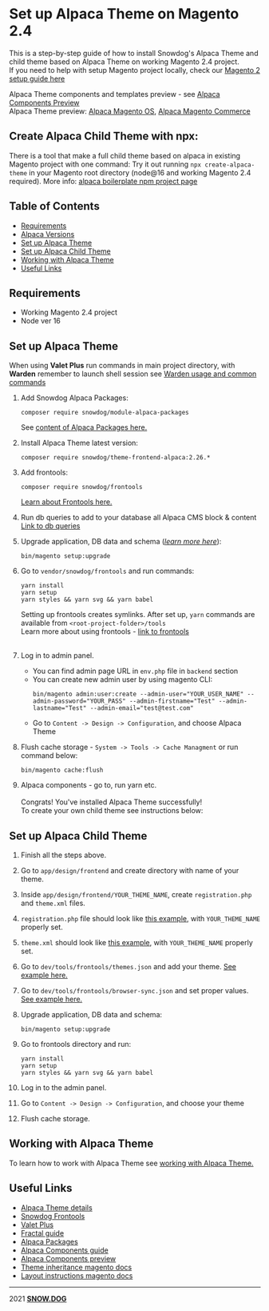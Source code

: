# Set up Alpaca Theme on Magento 2.4

This is a step-by-step guide of how to install Snowdog's Alpaca Theme and child theme based on Alpaca Theme on working Magento 2.4 project.<br />
If you need to help with setup Magento project locally, check our [Magento 2 setup guide here](magento-setup-guide.md) <br />

Alpaca Theme components and templates preview - see [Alpaca Components Preview](https://magento2-alpaca-theme-git-master-snowdog1.vercel.app/)<br />
Alpaca Theme preview: [Alpaca Magento OS](https://alpaca-community.snowdog.dev/), [Alpaca Magento Commerce](https://alpaca-commerce.snowdog.dev/)<br />

## Create Alpaca Child Theme with npx:
There is a tool that make a full child theme based on alpaca in existing Magento project with one command:
Try it out running `npx create-alpaca-theme` in your Magento root directory (node@16 and working Magento 2.4 required).
More info: [alpaca boilerplate npm project page](#to-do-here)


## Table of Contents
  * [Requirements](#requirements)
  * [Alpaca Versions](#alpaca-versions)
  * [Set up Alpaca Theme](#set-up-alpaca-theme)
  * [Set up Alpaca Child Theme](#set-up-alpaca-child-theme)
  * [Working with Alpaca Theme](#working-with-alpaca-theme)
  * [Useful Links](#useful-links)

## Requirements
* Working Magento 2.4 project
* Node ver 16

## Set up Alpaca Theme
  When using **Valet Plus** run commands in main project directory, with **Warden** remember to launch shell session see [Warden usage and common commands](https://docs.warden.dev/usage.html)

1. Add Snowdog Alpaca Packages: <br />
    ```
    composer require snowdog/module-alpaca-packages
    ```
    See [content of Alpaca Packages here.](https://github.com/SnowdogApps/magento2-alpaca-packages)
2. Install Alpaca Theme latest version:
    ```
    composer require snowdog/theme-frontend-alpaca:2.26.*
    ```
3. Add frontools:
    ```
    composer require snowdog/frontools
    ```
    [Learn about Frontools here.](https://github.com/SnowdogApps/magento2-frontools)
4. Run db queries to add to your database all Alpaca CMS block & content
    [Link to db queries](#link-here)

5. Upgrade application, DB data and schema (_[learn more here](https://devdocs.magento.com/guides/v2.4/install-gde/install/cli/install-cli-subcommands-db-upgr.html#instgde-cli-db-upgr)_):
    ```
    bin/magento setup:upgrade
    ```
6. Go to `vendor/snowdog/frontools` and run commands:
    ````
    yarn install
    yarn setup
    yarn styles && yarn svg && yarn babel
    ````
    Setting up frontools creates symlinks. After set up, `yarn` commands are available from `<root-project-folder>/tools`<br/>
    Learn more about using frontools - [link to frontools](#link-to-frontools)<br/><br/>
6. Log in to admin panel.
    - You can find admin page URL in `env.php` file in `backend` section
    - You can create new admin user by using magento CLI:
        ```
        bin/magento admin:user:create --admin-user="YOUR_USER_NAME" --admin-password="YOUR_PASS" --admin-firstname="Test" --admin-lastname="Test" --admin-email="test@test.com"
        ```
    - Go to `Content -> Design -> Configuration`, and choose Alpaca Theme
7. Flush cache storage - `System -> Tools -> Cache Managment` or run command below:
    ```
    bin/magento cache:flush
    ```
8. Alpaca components - go to, run yarn etc.
<br/><br/>
Congrats! You've installed Alpaca Theme successfully!<br/>
To create your own child theme see instructions below:

## Set up Alpaca Child Theme
1. Finish all the steps above.
2. Go to `app/design/frontend` and create directory with name of your theme.
3. Inside `app/design/frontend/YOUR_THEME_NAME`, create `registration.php` and `theme.xml` files.
4. `registration.php` file should look like [this example](https://lab.snowdog.pro/patrykbura/alpaca-boilerplate/-/blob/feature/80366/app/design/frontend/Snowdog/YOUR_THEME_NAME/registration.php), with `YOUR_THEME_NAME` properly set.
5. `theme.xml` should look like [this example](https://lab.snowdog.pro/patrykbura/alpaca-boilerplate/-/blob/feature/80366/app/design/frontend/Snowdog/YOUR_THEME_NAME/theme.xml), with `YOUR_THEME_NAME` properly set.

6. Go to `dev/tools/frontools/themes.json` and add your theme. [See example here.](https://lab.snowdog.pro/patrykbura/alpaca-boilerplate/-/blob/feature/80366/dev/tools/frontools/config/themes.json)
7. Go to `dev/tools/frontools/browser-sync.json` and set proper values. [See example here.](https://lab.snowdog.pro/patrykbura/alpaca-boilerplate/-/blob/feature/80366/dev/tools/frontools/config/browser-sync.json)
8. Upgrade application, DB data and schema:
    ```
    bin/magento setup:upgrade
    ```
9. Go to frontools directory and run:
    ````
    yarn install
    yarn setup
    yarn styles && yarn svg && yarn babel
    ````
10. Log in to the admin panel.
11. Go to `Content -> Design -> Configuration`, and choose your theme
12. Flush cache storage.

## Working with Alpaca Theme
  To learn how to work with Alpaca Theme see [working with Alpaca Theme.](https://lab.snowdog.pro/patrykbura/alpaca-boilerplate/-/tree/feature/80366#working-with-alpaca-theme)

## Useful Links
  * [Alpaca Theme details](https://github.com/SnowdogApps/magento2-alpaca-theme)
  * [Snowdog Frontools](https://github.com/SnowdogApps/magento2-frontools)
  * [Valet Plus](https://github.com/weprovide/valet-plus/wiki/Database)
  * [Fractal guide](https://fractal.build/guide/)
  * [Alpaca Packages](https://github.com/SnowdogApps/magento2-alpaca-packages)
  * [Alpaca Components guide](https://github.com/SnowdogApps/magento2-alpaca-theme/blob/master/Snowdog_Components/README.md)
  * [Alpaca Components preview](https://magento2-alpaca-theme-git-master-snowdog1.vercel.app/)
  * [Theme inheritance magento docs](https://devdocs.magento.com/guides/v2.3/frontend-dev-guide/themes/theme-inherit.html)
  * [Layout instructions magento docs](https://devdocs.magento.com/guides/v2.4/frontend-dev-guide/layouts/xml-instructions.html)
****
2021 **[SNOW.DOG](https://www.snow.dog)**
